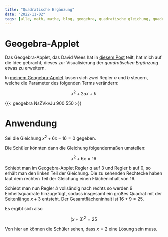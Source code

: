 ```yaml
---
title: "Quadratische Ergänzung"
date: "2022-11-02"
tags: [alle, math, mathe, blog, geogebra, quadratische_gleichung, quadratische_ergänzung, completing_the_square, square]
---
```


# Geogebra-Applet

Das Geogebra-Applet, das David Wees hat in [diesem Post](https://davidwees.com/content/how-to-use-technology-with-only-one-computer/) teilt, hat mich auf die Idee gebracht, dieses zur Visualisierung der *quadratischen Ergänzung* etwas zu erweitern.

In [meinem Geogebra-Applet](https://www.geogebra.org/m/NsZVkvJu) lassen sich zwei Regler $a$ und $b$ steuern, welche die Parameter des folgenden Terms verändern:

$$x^2+2ax+b$$


{{< geogebra NsZVkvJu 900 550 >}}

# Anwendung

Sei die Gleichung  $x^2+6x-16=0$  gegeben.

Die Schüler könnten dann die Gleichung folgendermaßen umstellen: 

$$x^2+6x=16$$

Schiebt man im Geogebra-Applet Regler $a$ auf 3 und Regler $b$ auf 0, so erhält man den linken Teil der Gleichung. Die zu sehenden Rechtecke haben laut dem rechten Teil der Gleichung einen Flächeninhalt von 16.

Schiebt man nun Regler $b$ vollsändig nach rechts so werden $9$ Einheitsquadrate hinzugefügt, sodass insgesamt ein großes Quadrat mit der Seitenlänge $x+3$ entsteht. Der Gesamtflächeninhalt ist $16+9=25$.

Es ergibt sich also 

$$(x+3)^{2}=25$$

Von hier an können die Schüler sehen, dass $x=2$ eine Lösung sein muss. 